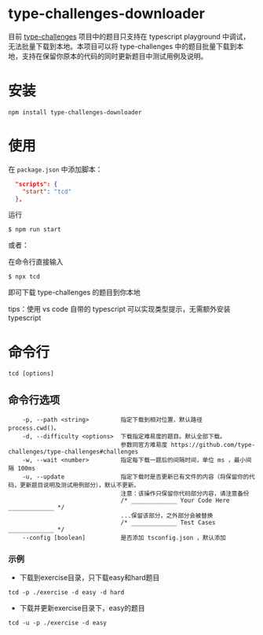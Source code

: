 # type-challenges-downloader

目前 [type-challenges](https://github.com/type-challenges/type-challenges) 项目中的题目只支持在 typescript playground 中调试，无法批量下载到本地。本项目可以将 type-challenges 中的题目批量下载到本地，支持在保留你原本的代码的同时更新题目中测试用例及说明。

# 安装

```
npm install type-challenges-downloader
```

# 使用

在 `package.json` 中添加脚本：

```json
  "scripts": {
    "start": "tcd"
  },
```

运行

```
$ npm run start
```

或者：

在命令行直接输入

```
$ npx tcd
```

即可下载 type-challenges 的题目到你本地

tips：使用 vs code 自带的 typescript 可以实现类型提示，无需额外安装 typescript

# 命令行

```
tcd [options]
```

## 命令行选项

```
    -p, --path <string>         指定下载到相对位置，默认路径 process.cwd()。
    -d, --difficulty <options>  下载指定难易度的题目。默认全部下载。
                                参数同官方难易度 https://github.com/type-challenges/type-challenges#challenges
    -w, --wait <number>         指定每下载一题后的间隔时间，单位 ms ，最小间隔 100ms
    -u, --update                指定下载时是否更新已有文件的内容（将保留你的代码，更新题目说明及测试用例部分），默认不更新。
                                注意：该操作只保留你代码部分内容，请注意备份
                                /* _____________ Your Code Here _____________ */
                                ...保留该部分，之外部分会被替换
                                /* _____________ Test Cases _____________ */
    --config [boolean]          是否添加 tsconfig.json ，默认添加
```

### 示例

- 下载到exercise目录，只下载easy和hard题目

```
tcd -p ./exercise -d easy -d hard
```

- 下载并更新exercise目录下，easy的题目

```
tcd -u -p ./exercise -d easy
```
